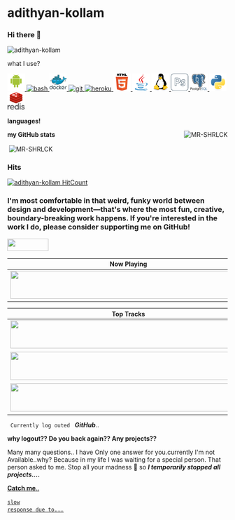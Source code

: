 # adithyan-kollam
### Hi there 👋

<!--
**piku-adhi/adithyan-kollam** is a ✨ _special_ ✨ repository because its `README.md` (this file) appears on your GitHub profile.

### Hi there 👋

- 🔭 *I’m currently working on* ...UK🇬🇧
- 🌱 *I’m currently learning* ... Phyton 🐍,HTML,Java.
- 👯 *I’m looking to collaborate on* ...All the project's i got the invitation by someone
- 🤔 *I’m looking for help with* ... Shaalexader, Adhithyan
- 💬 *Ask me about* ... Devloper, Engineer,Obstimcts
- 📫 *How to reach me*: ...https://t.me/Power_of_telegramx
- 😄 *Pronouns*: ...nibba 
- ⚡ *Fun fact*: ...i'm a joker
-->
<p align="left"> <img src="https://komarev.com/ghpvc/?username=adithyan-kollam&label=Profile%20views&color=0e75b6&style=plastic" alt="adithyan-kollam" /> </p>

<h> what I use? </h>
<p align="left"/p> <a href="https://developer.android.com" target="_blank"> <img src="https://raw.githubusercontent.com/devicons/devicon/master/icons/android/android-original-wordmark.svg" alt="android" width="40" height="40"/> </a> <a href="https://www.gnu.org/software/bash/" target="_blank"> <img src="https://www.vectorlogo.zone/logos/gnu_bash/gnu_bash-icon.svg" alt="bash" width="40" height="40"/> </a> <a href="https://www.docker.com/" target="_blank"> <img src="https://raw.githubusercontent.com/devicons/devicon/master/icons/docker/docker-original-wordmark.svg" alt="docker" width="40" height="40"/> </a> <a href="https://git-scm.com/" target="_blank"> <img src="https://www.vectorlogo.zone/logos/git-scm/git-scm-icon.svg" alt="git" width="40" height="40"/> </a> <a href="https://heroku.com" target="_blank"> <img src="https://www.vectorlogo.zone/logos/heroku/heroku-icon.svg" alt="heroku" width="40" height="40"/> </a> <a href="https://www.w3.org/html/" target="_blank"> <img src="https://raw.githubusercontent.com/devicons/devicon/master/icons/html5/html5-original-wordmark.svg" alt="html5" width="40" height="40"/> </a> <a href="https://www.java.com" target="_blank"> <img src="https://raw.githubusercontent.com/devicons/devicon/master/icons/java/java-original.svg" alt="java" width="40" height="40"/> </a> <a href="https://www.linux.org/" target="_blank"> <img src="https://raw.githubusercontent.com/devicons/devicon/master/icons/linux/linux-original.svg" alt="linux" width="40" height="40"/> </a> <a href="https://www.photoshop.com/en" target="_blank"> <img src="https://raw.githubusercontent.com/devicons/devicon/master/icons/photoshop/photoshop-line.svg" alt="photoshop" width="40" height="40"/> </a> <a href="https://www.postgresql.org" target="_blank"> <img src="https://raw.githubusercontent.com/devicons/devicon/master/icons/postgresql/postgresql-original-wordmark.svg" alt="postgresql" width="40" height="40"/> </a> <a href="https://www.python.org" target="_blank"> <img src="https://raw.githubusercontent.com/devicons/devicon/master/icons/python/python-original.svg" alt="python" width="40" height="40"/> </a> <a href="https://redis.io" target="_blank"> <img src="https://raw.githubusercontent.com/devicons/devicon/master/icons/redis/redis-original-wordmark.svg" alt="redis" width="40" height="40"/> </a> </p>

<h> <b> languages! </b> </h>
<p><img align="right" src="https://github-readme-stats.vercel.app/api/top-langs?username=MR-SHRLCK&show_icons=true&theme=tokyonight&locale=en&layout=compact" alt="MR-SHRLCK" /></p>


<b>my GitHub stats</b><p>&nbsp;<img align="center" src="https://github-readme-stats.vercel.app/api?username=MR-SHRLCK&show_icons=true&theme=tokyonight&locale=en" alt="MR-SHRLCK" /></p>

### Hits
[![ adithyan-kollam HitCount](http://hits.dwyl.com/adithyan-kollam/adithyan-kollam.svg)](http://hits.dwyl.com/adithyan-kollam/MR-SHRLCK)

### I'm most comfortable in that weird, funky world between design and development—that's where the most fun, creative, boundary-breaking work happens. If you're interested in the work I do, please consider supporting me on GitHub!

<a href="https://github.com/sponsors/adithyan-kollam" title="Sponsor Nate Moore"><img src="/assets/sponsor.svg?sanitize=true" width="94" height="28" aria-hidden="true"></a>

| Now Playing                                                                                                                    |
| ------------------------------------------------------------------------------------------------------------------------------ |
| <a href="https://status.nmoo.dev/now-playing?open"><img src="https://status.nmoo.dev/now-playing" width="540" height="64"></a> |


<table>
  <thead>
    <tr>
      <th>Top Tracks</th>
    </tr>
  </thead>
  <tbody>
    <tr>
      <td><a href="https://status.nmoo.dev/top-tracks?i=1&open"><img src="https://status.nmoo.dev/top-tracks?i=1" width="540" height="64"></a></td>
    </tr>
    <tr></tr> <!-- hide gray row -->
    <tr>
      <td><a href="https://status.nmoo.dev/top-tracks?i=2&open"><img src="https://status.nmoo.dev/top-tracks?i=2" width="540" height="64"></a></td>
    </tr>
    <tr></tr> <!-- hide gray row -->
    <tr>
      <td><a href="https://status.nmoo.dev/top-tracks?i=3&open"><img src="https://status.nmoo.dev/top-tracks?i=3" width="540" height="64"></a></td>
    </tr>
  </tbody>
</table>

<code> Currently log outed </code> <b><i> GitHub</b></I>..
<p><b>why logout?? Do you back again?? Any projects??</b></p>
Many many questions.. I have Only one answer for you.currently I'm not Available..why? Because  in my life I was waiting for a special person.
That person asked to me. Stop all your madness 🥺
so <b><I>I temporarily stopped all projects....</b></I>

<a href="https://t.me/Mst_jackson"><b>Catch me</b>..


[<code>slow response due to...</code>](https://free-to-live.com/wp-content/uploads/2020/05/Romantic-good-night-messages-for-him-768x576.jpg)
